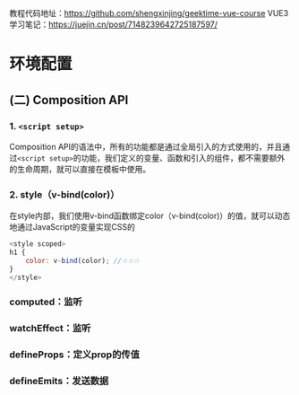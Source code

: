 <!--
 * @Author: Hongzf
 * @Date: 2022-09-27 10:07:59
 * @LastEditors: Hongzf
 * @LastEditTime: 2022-09-28 10:05:08
 * @Description: 
-->
教程代码地址：https://github.com/shengxinjing/geektime-vue-course
VUE3学习笔记：https://juejin.cn/post/7148239642725187597/

# 环境配置

## (二) Composition API
### 1. `<script setup>`
Composition API的语法中，所有的功能都是通过全局引⼊的⽅式使⽤的，并且通过`<script setup>`的功能，我们定义的变量、函数和引⼊的组件，都不需要额外的⽣命周期，就可以直接在模板中使⽤。

### 2. style（v-bind(color)）
在style内部，我们使⽤v-bind函数绑定color（v-bind(color)）的值，就可以动态地通过JavaScript的变量实现CSS的
```js
<style scoped>
h1 {
    color: v-bind(color); //☆☆☆
}
</style>
```
### computed：监听
### watchEffect：监听
### defineProps：定义prop的传值
### defineEmits：发送数据